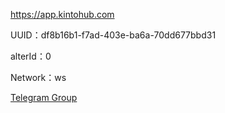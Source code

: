 https://app.kintohub.com

UUID：df8b16b1-f7ad-403e-ba6a-70dd677bbd31

alterId：0

Network：ws


[Telegram Group](https://t.me/starts_sh_group)
